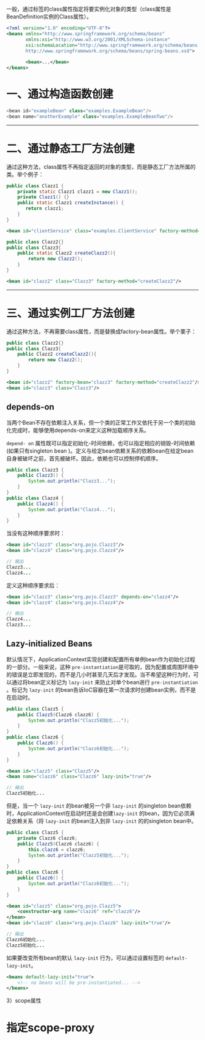 一般，通过<bean/>标签的class属性指定将要实例化对象的类型（class属性是BeanDefinition实例的Class属性）。

```xml
<?xml version="1.0" encoding="UTF-8"?>
<beans xmlns="http://www.springframework.org/schema/beans"
       xmlns:xsi="http://www.w3.org/2001/XMLSchema-instance"
       xsi:schemaLocation="http://www.springframework.org/schema/beans
       http://www.springframework.org/schema/beans/spring-beans.xsd">
       
       <bean>...</bean>
</beans>
```




# 一、通过构造函数创建

```java
<bean id="exampleBean" class="examples.ExampleBean"/>
<bean name="anotherExample" class="examples.ExampleBeanTwo"/>
```
-- --
# 二、通过静态工厂方法创建

通过这种方法，class属性不再指定返回的对象的类型，而是静态工厂方法所属的类。举个例子：
```java
public class Clazz1 {
	private static Clazz1 clazz1 = new Clazz1();
	private Clazz1() {}
	public static Clazz1 createInstance() {
	   return clazz1;
	}
}
```
```xml
<bean id="clientService" class="examples.ClientService" factory-method="createInstance"/>
```
```java
public class Clazz2{}
public class Clazz3{
	public static Clazz2 createClazz2(){
		return new Clazz2();
	}
}
```
```xml
<bean id="clazz2" class="Clazz3" factory-method="createClazz2"/>
```
-- --
# 三、通过实例工厂方法创建

通过这种方法，不再需要class属性，而是替换成factory-bean属性。举个栗子：
```java
public class Clazz2{}
public class Clazz3{
	public Clazz2 createClazz2(){
		return new Clazz2();
	}
}
```
```xml
<bean id="clazz2" factory-bean="clazz3" factory-method="createClazz2"/>
<bean id="clazz3" class="Clazz3"/>
```


## depends-on

当两个Bean不存在依赖注入关系，但一个类的正常工作又依托于另一个类的初始化完成时，能够使用depends-on来定义这种加载顺序关系。

`depend- on` 属性既可以指定初始化-时间依赖，也可以指定相应的销毁-时间依赖(如果只有singleton bean )。定义与给定bean依赖关系的依赖bean在给定bean自身被破坏之前，首先被破坏。因此，依赖也可以控制停机顺序。
```java
public class Clazz3 {  
    public Clazz3() {  
        System.out.println("Clazz3...");  
    }  
}
public class Clazz4 {  
    public Clazz4() {  
        System.out.println("Clazz4...");  
    }  
}
```

当没有这种顺序要求时：
```xml
<bean id="clazz3" class="org.pojo.Clazz3"/>  
<bean id="clazz4" class="org.pojo.Clazz4"/>
```
```java
// 输出
Clazz3...
Clazz4...
```

定义这种顺序要求后：
```xml
<bean id="clazz3" class="org.pojo.Clazz3" depends-on="clazz4"/>  
<bean id="clazz4" class="org.pojo.Clazz4"/>
```
```java
// 输出
Clazz4...
Clazz3...
```

## Lazy-initialized Beans

默认情况下，ApplicationContext实现创建和配置所有单例bean作为初始化过程的一部分。一般来说，这种 ` pre-instantiation `是可取的，因为配置或周围环境中的错误是立即发现的，而不是几小时甚至几天后才发现。当不希望这种行为时，可以通过将bean定义标记为 `lazy-init` 来防止对单个bean进行 `pre-instantiation `。标记为 `lazy-init` 的bean告诉IoC容器在第一次请求时创建bean实例，而不是在启动时。
```java
public class Clazz5 {  
    public Clazz5(Clazz6 clazz6) {  
        System.out.println("Clazz5初始化...");  
    }  
}
public class Clazz6 {  
    public Clazz6() {  
        System.out.println("Clazz6初始化...");  
    }  
}
```
```xml
<bean id="clazz5" class="Clazz5"/>
<bean name="clazz6" class="Clazz6" lazy-init="true"/>
```
```java
// 输出
Clazz5初始化...
```

但是，当一个 `lazy-init` 的bean被另一个非 `lazy-init` 的singleton bean依赖时，ApplicationContext在启动时还是会创建`lazy-init` 的bean，因为它必须满足依赖关系（将 `lazy-init` 的bean注入到非 `lazy-init` 的的singleton bean中。

```java
public class Clazz5 {  
    private Clazz6 clazz6;  
    public Clazz5(Clazz6 clazz6) {  
        this.clazz6 = clazz6;  
        System.out.println("Clazz5初始化...");  
    }  
}
public class Clazz6 {  
    public Clazz6() {  
        System.out.println("Clazz6初始化...");  
    }  
}
```
```xml
<bean id="clazz5" class="org.pojo.Clazz5">  
    <constructor-arg name="clazz6" ref="clazz6"/>  
</bean>  
<bean id="clazz6" class="org.pojo.Clazz6" lazy-init="true"/>
```
```java
// 输出
Clazz6初始化...
Clazz5初始化...
```

如果要改变所有bean的默认 `lazy-init` 行为，可以通过设置<beans/>标签的 `default-lazy-init`。
```xml
<beans default-lazy-init="true">
	<!-- no beans will be pre-instantiated... -->
</beans>
```


3）scope属性


# 指定scope-proxy

